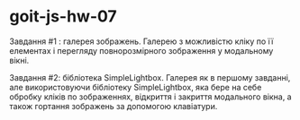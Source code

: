 # goit-js-hw-07
Завдання #1 : галерея зображень.
Галерею з можливістю кліку по її елементах і перегляду повнорозмірного зображення у модальному вікні.

Завдання #2: бібліотека SimpleLightbox.
Галерея як в першому завданні, але використовуючи бібліотеку SimpleLightbox, яка бере на себе обробку кліків по зображеннях, відкриття і закриття модального вікна, а також гортання зображень за допомогою клавіатури.

